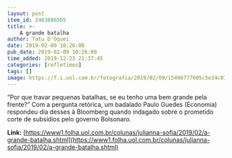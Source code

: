 ```yaml
---
layout: post
item_id: 2483886505
title: >-
    A grande batalha
author: Tatu D'Oquei
date: 2019-02-09 10:26:00
pub_date: 2019-02-09 10:26:00
time_added: 2019-12-23 21:37:45
categories: [refletimos]
tags: []
image: https://f.i.uol.com.br/fotografia/2019/02/09/15496777605c5e34c01abb7_1549677760_3x2_rt.jpg
---
```


“Por que travar pequenas batalhas, se eu tenho uma bem grande pela frente?” Com a pergunta retórica, um badalado Paulo Guedes (Economia) respondeu dia desses à Bloomberg quando indagado sobre o prometido corte de subsídios pelo governo Bolsonaro.

**Link:** [https://www1.folha.uol.com.br/colunas/julianna-sofia/2019/02/a-grande-batalha.shtml](https://www1.folha.uol.com.br/colunas/julianna-sofia/2019/02/a-grande-batalha.shtml)

